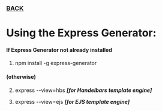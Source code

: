 ### [BACK](readme.md)

# Using the Express Generator:

#### If Express Generator not already installed

1. npm install -g express-generator

#### (otherwise)

2. express --view=hbs ***[for Handelbars template engine]***

3. express --view=ejs ***[for EJS template engine]***
